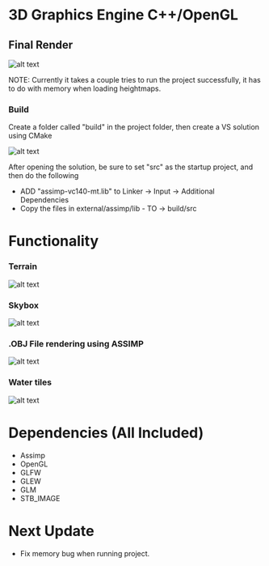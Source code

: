 # 3D Graphics Engine C++/OpenGL

## Final Render

![alt text](https://github.com/amrtsg/GameEngineCPP/blob/master/githubpics/OpenGLScene.gif?raw=true)

NOTE: Currently it takes a couple tries to run the project successfully, it has to do with memory when loading heightmaps.

### Build

Create a folder called "build" in the project folder, then create a VS solution using CMake

![alt text](https://github.com/amrtsg/GameEngineCPP/blob/master/githubpics/cmake.png?raw=true)

After opening the solution, be sure to set "src" as the startup project, and then do the following

 - ADD "assimp-vc140-mt.lib" to Linker -> Input -> Additional Dependencies
 - Copy the files in external/assimp/lib  - TO -> build/src

# Functionality

### Terrain

![alt text](https://github.com/amrtsg/GameEngineCPP/blob/master/githubpics/terrain.png?raw=true)

### Skybox

![alt text](https://github.com/amrtsg/GameEngineCPP/blob/master/githubpics/skybox.png?raw=true)

### .OBJ File rendering using ASSIMP

![alt text](https://github.com/amrtsg/GameEngineCPP/blob/master/githubpics/3dobj.png?raw=true)

### Water tiles
![alt text](https://github.com/amrtsg/GameEngineCPP/blob/master/githubpics/watertile.png?raw=true)

# Dependencies (All Included)

 - Assimp
 - OpenGL
 - GLFW
 - GLEW
 - GLM
 - STB_IMAGE

# Next Update

 - Fix memory bug when running project.
